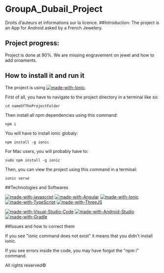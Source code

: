 # GroupA_Dubail_Project


Droits d’auteurs et informations sur la licence.
##Introduction:
The project is an App for Android asked by a French Jewelery.

## Project progress:
Project is done at 90%. We are missing engravement on jewel and how to add ornaments.
## How to install it and run it
The project is using [![made-with-Ionic](https://img.shields.io/badge/Ionic-498AFF.svg)](https://ionic.io). 

First of all, you have to navigate to the project directory in a terminal like so:
```
cd nameOfTheProjectFolder
```

Then install all npm dependencies using this command:
```
npm i
```
You will have to install ionic globaly:
```
npm install -g ionic
```
For Mac users, you will probably have to:
```
sudo npm install -g ionic
```
Then, you can view the project using this command in a terminal:
```
ionic serve
```
##Technologies and Softwares

[![made-with-javascript](https://img.shields.io/badge/Languages%20Used:-JavaScript-f0db4f.svg)](https://www.javascript.com) [![made-with-Angular](https://img.shields.io/badge/Angular-a6120d.svg)](https://angular.io) [![made-with-Ionic](https://img.shields.io/badge/Ionic-498AFF.svg)](https://ionic.io) [![made-with-TypeScript](https://img.shields.io/badge/TypeScript-007acc.svg)](https://www.typescriptlang.org) [![made-with-ThreeJS](https://img.shields.io/badge/ThreeJS-000000.svg)](https://threejs.org) 

[![made-with-Visual-Studio-Code](https://img.shields.io/badge/Softwares%20Used:-Visual%20Studio%20Code-0078d7.svg)](https://code.visualstudio.com) [![made-with-Android-Studio](https://img.shields.io/badge/Android%20Studio%20-669933.svg)](https://developer.android.com/studio) [![made-with-Gradle](https://img.shields.io/badge/Gradle-02303A.svg)](https://gradle.org)

##Issues and how to correct them

If you see "ionic command does not exist" it means that you didn't install ionic.

If you see errors inside the code, you may have forgot the "npm i" command.

All rights reserved©
